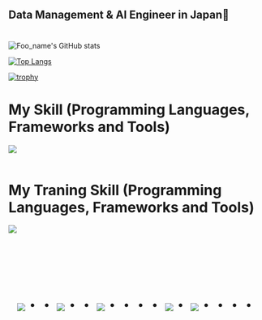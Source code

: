 ## Data Management & AI Engineer in Japan👋

#
![Foo_name's GitHub stats](https://github-readme-stats.vercel.app/api?username=de-developer-1&show_icons=true&theme=vue-dark)

[![Top Langs](https://github-readme-stats.vercel.app/api/top-langs/?username=de-developer-1&layout=compact&theme=vue-dark)](https://github.com/anuraghazra/github-readme-stats)

[![trophy](https://github-profile-trophy.vercel.app/?username=de-developer-1&theme=discord)](https://github.com/ryo-ma/github-profile-trophy)



# My Skill (Programming Languages, Frameworks and Tools)

<img src="https://skillicons.dev/icons?i=python,pytorch,scikitlearn,r,html,css,js,typescript,angular,mysql,postgresql,github,vscode,docker,gcp" /> <br /><br />

# My Traning Skill (Programming Languages, Frameworks and Tools)

<img src="https://skillicons.dev/icons?i=go,aws,azure,kubernetes,terraform,rust,ruby,vue,react," /> <br /><br />

  

<!-- --------------------------------- :) ---------------------------------- -->

<br><br><br>

<div align="center">
    <h1>
        <img src="https://user-images.githubusercontent.com/44926913/175852850-3fb6c715-1856-41ff-8c1f-94ce3b03b458.gif">・・
        <img src="https://user-images.githubusercontent.com/44926913/175853109-f8850656-6704-4a8a-bee6-9aca154d929b.gif">・・
        <img src="https://user-images.githubusercontent.com/44926913/175853154-5449d974-975e-44a6-ab84-a86031265e40.gif">・・・・
        <img src="https://user-images.githubusercontent.com/44926913/175853109-f8850656-6704-4a8a-bee6-9aca154d929b.gif">・
        <img src="https://user-images.githubusercontent.com/44926913/175853154-5449d974-975e-44a6-ab84-a86031265e40.gif">・・・・
    </h1>
  </div>
<br><br><br>
